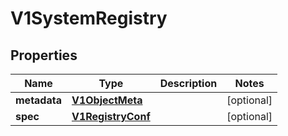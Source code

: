 # V1SystemRegistry

## Properties
Name | Type | Description | Notes
------------ | ------------- | ------------- | -------------
**metadata** | [**V1ObjectMeta**](V1ObjectMeta.md) |  |  [optional]
**spec** | [**V1RegistryConf**](V1RegistryConf.md) |  |  [optional]
